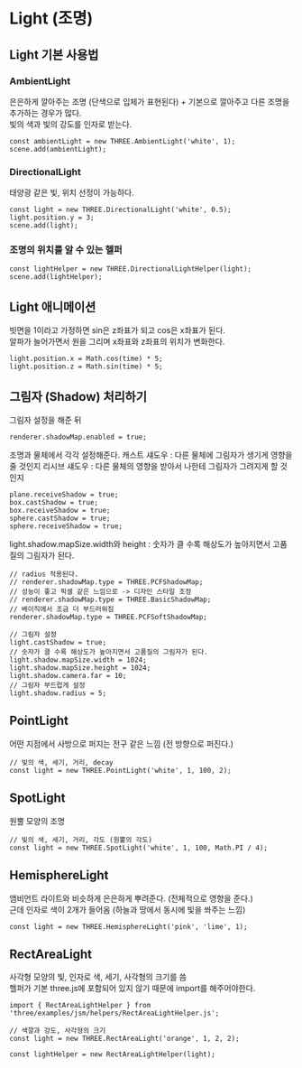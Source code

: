 # Light (조명)

## Light 기본 사용법
### AmbientLight
은은하게 깔아주는 조명 (단색으로 입체가 표현된다) + 기본으로 깔아주고 다른 조명을 추가하는 경우가 많다. <br>
빛의 색과 빛의 강도를 인자로 받는다.

```
const ambientLight = new THREE.AmbientLight('white', 1);
scene.add(ambientLight);
```
### DirectionalLight
태양광 같은 빛, 위치 선정이 가능하다.

```
const light = new THREE.DirectionalLight('white', 0.5);
light.position.y = 3;
scene.add(light);
```

### 조명의 위치를 알 수 있는 헬퍼
```
const lightHelper = new THREE.DirectionalLightHelper(light);
scene.add(lightHelper);
```

## Light 애니메이션
빗면을 1이라고 가정하면 sin은 z좌표가 되고 cos은 x좌표가 된다. <br>
알파가 늘어가면서 원을 그리며 x좌표와 z좌표의 위치가 변화한다.

```
light.position.x = Math.cos(time) * 5;
light.position.z = Math.sin(time) * 5;
```

## 그림자 (Shadow) 처리하기
그림자 설정을 해준 뒤

```
renderer.shadowMap.enabled = true;
```

조명과 물체에서 각각 설정해준다.
캐스트 섀도우 : 다른 물체에 그림자가 생기게 영향을 줄 것인지
리시브 섀도우 : 다른 물체의 영향을 받아서 나한테 그림자가 그려지게 할 것인지

```
plane.receiveShadow = true;
box.castShadow = true;
box.receiveShadow = true;
sphere.castShadow = true;
sphere.receiveShadow = true;
```

light.shadow.mapSize.width와 height : 숫자가 클 수록 해상도가 높아지면서 고품질의 그림자가 된다.

```
// radius 적용된다.
// renderer.shadowMap.type = THREE.PCFShadowMap;
// 성능이 좋고 픽셀 같은 느낌으로 -> 디자인 스타일 조정
// renderer.shadowMap.type = THREE.BasicShadowMap;
// 베이직에서 조금 더 부드러워짐
renderer.shadowMap.type = THREE.PCFSoftShadowMap;

// 그림자 설정
light.castShadow = true;
// 숫자가 클 수록 해상도가 높아지면서 고품질의 그림자가 된다.
light.shadow.mapSize.width = 1024;
light.shadow.mapSize.height = 1024;
light.shadow.camera.far = 10;
// 그림자 부드럽게 설정
light.shadow.radius = 5;

```

## PointLight
어떤 지점에서 사방으로 퍼지는 전구 같은 느낌 (전 방향으로 퍼진다.)

```
// 빛의 색, 세기, 거리, decay
const light = new THREE.PointLight('white', 1, 100, 2);
```

## SpotLight
원뿔 모양의 조명
```
// 빛의 색, 세기, 거리, 각도 (원뿔의 각도)
const light = new THREE.SpotLight('white', 1, 100, Math.PI / 4);
```

## HemisphereLight
앰비언트 라이트와 비슷하게 은은하게 뿌려준다. (전체적으로 영향을 준다.) <br>
근데 인자로 색이 2개가 들어옴 (하늘과 땅에서 동시에 빛을 쏴주는 느낌)

```
const light = new THREE.HemisphereLight('pink', 'lime', 1);
```

## RectAreaLight
사각형 모양의 빛, 인자로 색, 세기, 사각형의 크기를 씀 <br>
헬퍼가 기본 three.js에 포함되어 있지 않기 때문에 import를 해주어야한다.

```
import { RectAreaLightHelper } from 'three/examples/jsm/helpers/RectAreaLightHelper.js';

// 색깔과 강도, 사각형의 크기
const light = new THREE.RectAreaLight('orange', 1, 2, 2);

const lightHelper = new RectAreaLightHelper(light);
```
